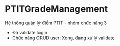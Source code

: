 # PTITGradeManagement
Hệ thống quản lý điểm PTIT - nhóm chức năng 3
- Đã validate login
- Chức năng CRUD user: Xong, đang xử lý validate
